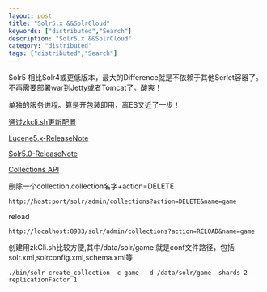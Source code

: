 ```yaml
---
layout: post
title: "Solr5.x &&SolrCloud"
keywords: ["distributed","Search"]
description: "Solr5.x &&SolrCloud"
category: "distributed"
tags: ["distributed","Search"]
---
```

Solr5 相比Solr4或更低版本，最大的Difference就是不依赖于其他Serlet容器了。不再需要部署war到Jetty或者Tomcat了。酸爽！

单独的服务进程。算是开包装即用，离ES又近了一步！

[通过zkcli.sh更新配置](https://cwiki.apache.org/confluence/display/solr/Command+Line+Utilities)

[Lucene5.x-ReleaseNote](https://wiki.apache.org/lucene-java/ReleaseNote50)

[Solr5.0-ReleaseNote](http://wiki.apache.org/solr/ReleaseNote50)
 
[Collections API](https://cwiki.apache.org/confluence/display/solr/Collections+API)
 
删除一个collection,collection名字+action=DELETE

```
http://host:port/solr/admin/collections?action=DELETE&name=game
```

reload

```
http://localhost:8983/solr/admin/collections?action=RELOAD&name=game
```

创建用zkCli.sh比较方便,其中/data/solr/game 就是conf文件路径，包括solr.xml,solrconfig.xml,schema.xml等

```
./bin/solr create_collection -c game  -d /data/solr/game -shards 2 -replicationFactor 1
```
